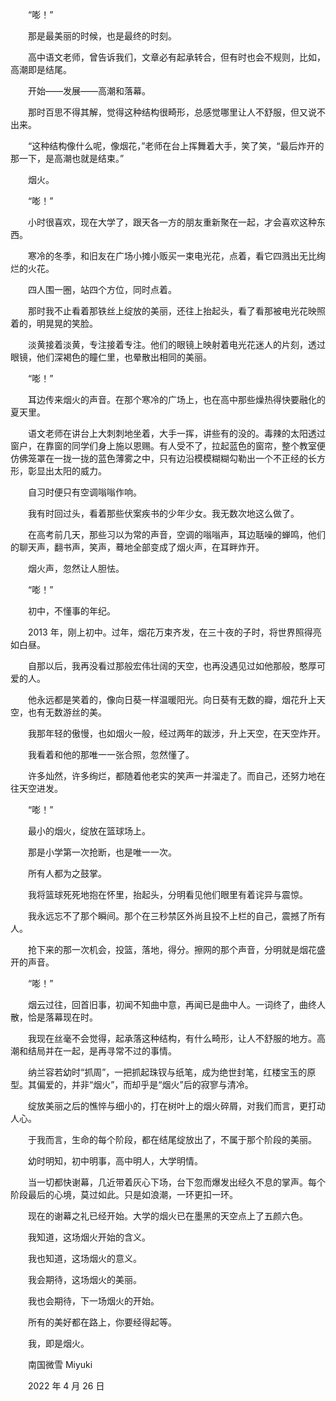 　　“嘭！”

　　那是最美丽的时候，也是最终的时刻。

　　高中语文老师，曾告诉我们，文章必有起承转合，但有时也会不规则，比如，高潮即是结尾。

　　开始——发展——高潮和落幕。

　　那时百思不得其解，觉得这种结构很畸形，总感觉哪里让人不舒服，但又说不出来。

　　“这种结构像什么呢，像烟花，”老师在台上挥舞着大手，笑了笑，“最后炸开的那一下，是高潮也就是结束。”

　　烟火。

　　“嘭！”

　　小时很喜欢，现在大学了，跟天各一方的朋友重新聚在一起，才会喜欢这种东西。

　　寒冷的冬季，和旧友在广场小摊小贩买一束电光花，点着，看它四溅出无比绚烂的火花。

　　四人围一圈，站四个方位，同时点着。

　　那时我不止看着那铁丝上绽放的美丽，还往上抬起头，看了看那被电光花映照着的，明晃晃的笑脸。

　　淡黄接着淡黄，专注接着专注。他们的眼镜上映射着电光花迷人的片刻，透过眼镜，他们深褐色的瞳仁里，也晕散出相同的美丽。

　　“嘭！”

　　耳边传来烟火的声音。在那个寒冷的广场上，也在高中那些燥热得快要融化的夏天里。

　　语文老师在讲台上大刺刺地坐着，大手一挥，讲些有的没的。毒辣的太阳透过窗户，在靠窗的同学们身上施以恩赐。有人受不了，拉起蓝色的窗帘，整个教室便仿佛笼罩在一拢一拢的蓝色薄雾之中，只有边沿模模糊糊勾勒出一个不正经的长方形，彰显出太阳的威力。

　　自习时便只有空调嗡嗡作响。

　　我有时回过头，看着那些伏案疾书的少年少女。我无数次地这么做了。

　　在高考前几天，那些习以为常的声音，空调的嗡嗡声，耳边聒噪的蝉鸣，他们的聊天声，翻书声，笑声，蓦地全部变成了烟火声，在耳畔炸开。

　　烟火声，忽然让人胆怯。

　　“嘭！”

　　初中，不懂事的年纪。

　　2013 年，刚上初中。过年，烟花万束齐发，在三十夜的子时，将世界照得亮如白昼。

　　自那以后，我再没看过那般宏伟壮阔的天空，也再没遇见过如他那般，憨厚可爱的人。

　　他永远都是笑着的，像向日葵一样温暖阳光。向日葵有无数的瓣，烟花升上天空，也有无数游丝的美。

　　我那年轻的傲慢，也如烟火一般，经过两年的跋涉，升上天空，在天空炸开。

　　我看着和他的那唯一一张合照，忽然懂了。

　　许多灿然，许多绚烂，都随着他老实的笑声一并溜走了。而自己，还努力地在往天空进发。

　　“嘭！”

　　最小的烟火，绽放在篮球场上。

　　那是小学第一次抢断，也是唯一一次。

　　所有人都为之鼓掌。

　　我将篮球死死地抱在怀里，抬起头，分明看见他们眼里有着诧异与震惊。

　　我永远忘不了那个瞬间。那个在三秒禁区外尚且投不上栏的自己，震撼了所有人。

　　抢下来的那一次机会，投篮，落地，得分。擦网的那个声音，分明就是烟花盛开的声音。

　　“嘭！”

　　烟云过往，回首旧事，初闻不知曲中意，再闻已是曲中人。一词终了，曲终人散，恰是落幕现在时。

　　我现在丝毫不会觉得，起承落这种结构，有什么畸形，让人不舒服的地方。高潮和结局并在一起，是再寻常不过的事情。

　　纳兰容若幼时“抓周”，一把抓起珠钗与纸笔，成为绝世封笔，红楼宝玉的原型。其偏爱的，并非“烟火”，而却乎是“烟火”后的寂寥与清冷。

　　绽放美丽之后的憔悴与细小的，打在树叶上的烟火碎屑，对我们而言，更打动人心。

　　于我而言，生命的每个阶段，都在结尾绽放出了，不属于那个阶段的美丽。

　　幼时明知，初中明事，高中明人，大学明情。

　　当一切都快谢幕，几近带着灰心下场，台下忽而爆发出经久不息的掌声。每个阶段最后的心境，莫过如此。只是如浪潮，一环更扣一环。

　　现在的谢幕之礼已经开始。大学的烟火已在墨黑的天空点上了五颜六色。

　　我知道，这场烟火开始的含义。

　　我也知道，这场烟火的意义。

　　我会期待，这场烟火的美丽。

　　我也会期待，下一场烟火的开始。

　　所有的美好都在路上，你要经得起等。

　　我，即是烟火。


　　南国微雪 Miyuki

　　2022 年 4 月 26 日

